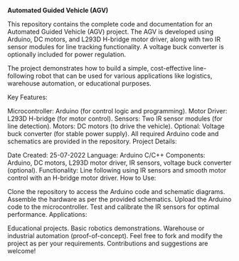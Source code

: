 **Automated Guided Vehicle (AGV)**

This repository contains the complete code and documentation for an Automated Guided Vehicle (AGV) project. The AGV is developed using Arduino, DC motors, and L293D H-bridge motor driver, along with two IR sensor modules for line tracking functionality. A voltage buck converter is optionally included for power regulation.

The project demonstrates how to build a simple, cost-effective line-following robot that can be used for various applications like logistics, warehouse automation, or educational purposes.

Key Features:

Microcontroller: Arduino (for control logic and programming).
Motor Driver: L293D H-bridge (for motor control).
Sensors: Two IR sensor modules (for line detection).
Motors: DC motors (to drive the vehicle).
Optional: Voltage buck converter (for stable power supply).
All required Arduino code and schematics are provided in the repository.
Project Details:

Date Created: 25-07-2022
Language: Arduino C/C++
Components: Arduino, DC motors, L293D motor driver, IR sensors, voltage buck converter (optional).
Functionality: Line following using IR sensors and smooth motor control with an H-bridge motor driver.
How to Use:

Clone the repository to access the Arduino code and schematic diagrams.
Assemble the hardware as per the provided schematics.
Upload the Arduino code to the microcontroller.
Test and calibrate the IR sensors for optimal performance.
Applications:

Educational projects.
Basic robotics demonstrations.
Warehouse or industrial automation (proof-of-concept).
Feel free to fork and modify the project as per your requirements. Contributions and suggestions are welcome!

